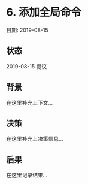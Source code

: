# 6. 添加全局命令

日期: 2019-08-15

## 状态

2019-08-15 提议

## 背景

在这里补充上下文...

## 决策

在这里补充上决策信息...

## 后果

在这里记录结果...
